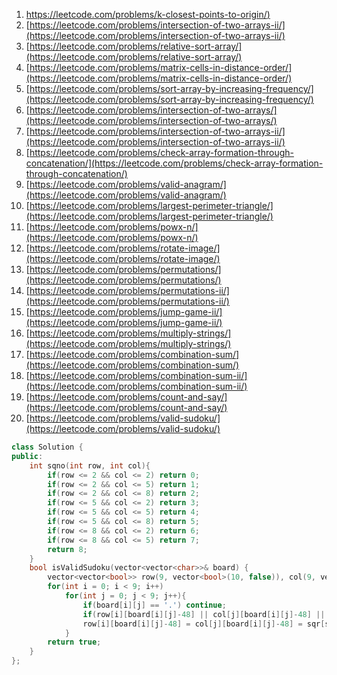 1. [https://leetcode.com/problems/k-closest-points-to-origin/)](https://leetcode.com/problems/k-closest-points-to-origin/)  
1. [https://leetcode.com/problems/intersection-of-two-arrays-ii/](https://leetcode.com/problems/intersection-of-two-arrays-ii/)  
1. [https://leetcode.com/problems/relative-sort-array/](https://leetcode.com/problems/relative-sort-array/)  
1. [https://leetcode.com/problems/matrix-cells-in-distance-order/](https://leetcode.com/problems/matrix-cells-in-distance-order/)  
1. [https://leetcode.com/problems/sort-array-by-increasing-frequency/](https://leetcode.com/problems/sort-array-by-increasing-frequency/)  
1. [https://leetcode.com/problems/intersection-of-two-arrays/](https://leetcode.com/problems/intersection-of-two-arrays/)  
1. [https://leetcode.com/problems/intersection-of-two-arrays-ii/](https://leetcode.com/problems/intersection-of-two-arrays-ii/)  
1. [https://leetcode.com/problems/check-array-formation-through-concatenation/](https://leetcode.com/problems/check-array-formation-through-concatenation/)  
1. [https://leetcode.com/problems/valid-anagram/](https://leetcode.com/problems/valid-anagram/)  
1. [https://leetcode.com/problems/largest-perimeter-triangle/](https://leetcode.com/problems/largest-perimeter-triangle/)  
1. [https://leetcode.com/problems/powx-n/](https://leetcode.com/problems/powx-n/)  
1. [https://leetcode.com/problems/rotate-image/](https://leetcode.com/problems/rotate-image/)  
1. [https://leetcode.com/problems/permutations/](https://leetcode.com/problems/permutations/)  
1. [https://leetcode.com/problems/permutations-ii/](https://leetcode.com/problems/permutations-ii/)  
1. [https://leetcode.com/problems/jump-game-ii/](https://leetcode.com/problems/jump-game-ii/)  
1. [https://leetcode.com/problems/multiply-strings/](https://leetcode.com/problems/multiply-strings/)  
1. [https://leetcode.com/problems/combination-sum/](https://leetcode.com/problems/combination-sum/)  
1. [https://leetcode.com/problems/combination-sum-ii/](https://leetcode.com/problems/combination-sum-ii/)  
1. [https://leetcode.com/problems/count-and-say/](https://leetcode.com/problems/count-and-say/)  
1. [https://leetcode.com/problems/valid-sudoku/](https://leetcode.com/problems/valid-sudoku/)   
```c++
class Solution {
public:
    int sqno(int row, int col){
        if(row <= 2 && col <= 2) return 0;
        if(row <= 2 && col <= 5) return 1;
        if(row <= 2 && col <= 8) return 2;
        if(row <= 5 && col <= 2) return 3;
        if(row <= 5 && col <= 5) return 4;
        if(row <= 5 && col <= 8) return 5;
        if(row <= 8 && col <= 2) return 6;
        if(row <= 8 && col <= 5) return 7;
        return 8;
    }
    bool isValidSudoku(vector<vector<char>>& board) {
        vector<vector<bool>> row(9, vector<bool>(10, false)), col(9, vector<bool>(10, false)), sqr(9, vector<bool>(10, false));
        for(int i = 0; i < 9; i++)
            for(int j = 0; j < 9; j++){
                if(board[i][j] == '.') continue;
                if(row[i][board[i][j]-48] || col[j][board[i][j]-48] || sqr[sqno(i,j)][board[i][j]-48]) return false;
                row[i][board[i][j]-48] = col[j][board[i][j]-48] = sqr[sqno(i,j)][board[i][j]-48] = true;
            }
        return true;
    }
};
```
